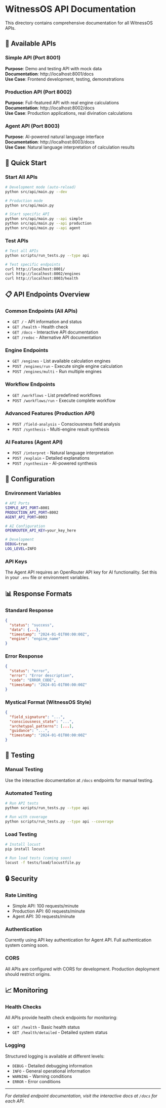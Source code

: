 # WitnessOS API Documentation

This directory contains comprehensive documentation for all WitnessOS APIs.

## 📡 Available APIs

### Simple API (Port 8001)
**Purpose**: Demo and testing API with mock data  
**Documentation**: http://localhost:8001/docs  
**Use Case**: Frontend development, testing, demonstrations

### Production API (Port 8002)  
**Purpose**: Full-featured API with real engine calculations  
**Documentation**: http://localhost:8002/docs  
**Use Case**: Production applications, real divination calculations

### Agent API (Port 8003)
**Purpose**: AI-powered natural language interface  
**Documentation**: http://localhost:8003/docs  
**Use Case**: Natural language interpretation of calculation results

## 🚀 Quick Start

### Start All APIs
```bash
# Development mode (auto-reload)
python src/api/main.py --dev

# Production mode
python src/api/main.py

# Start specific API
python src/api/main.py --api simple
python src/api/main.py --api production  
python src/api/main.py --api agent
```

### Test APIs
```bash
# Test all APIs
python scripts/run_tests.py --type api

# Test specific endpoints
curl http://localhost:8001/
curl http://localhost:8002/engines
curl http://localhost:8003/health
```

## 📋 API Endpoints Overview

### Common Endpoints (All APIs)
- `GET /` - API information and status
- `GET /health` - Health check
- `GET /docs` - Interactive API documentation
- `GET /redoc` - Alternative API documentation

### Engine Endpoints
- `GET /engines` - List available calculation engines
- `POST /engines/run` - Execute single engine calculation
- `POST /engines/multi` - Run multiple engines

### Workflow Endpoints  
- `GET /workflows` - List predefined workflows
- `POST /workflows/run` - Execute complete workflow

### Advanced Features (Production API)
- `POST /field-analysis` - Consciousness field analysis
- `POST /synthesis` - Multi-engine result synthesis

### AI Features (Agent API)
- `POST /interpret` - Natural language interpretation
- `POST /explain` - Detailed explanations
- `POST /synthesize` - AI-powered synthesis

## 🔧 Configuration

### Environment Variables
```bash
# API Ports
SIMPLE_API_PORT=8001
PRODUCTION_API_PORT=8002  
AGENT_API_PORT=8003

# AI Configuration
OPENROUTER_API_KEY=your_key_here

# Development
DEBUG=true
LOG_LEVEL=INFO
```

### API Keys
The Agent API requires an OpenRouter API key for AI functionality. Set this in your `.env` file or environment variables.

## 📊 Response Formats

### Standard Response
```json
{
  "status": "success",
  "data": {...},
  "timestamp": "2024-01-01T00:00:00Z",
  "engine": "engine_name"
}
```

### Error Response
```json
{
  "status": "error", 
  "error": "Error description",
  "code": "ERROR_CODE",
  "timestamp": "2024-01-01T00:00:00Z"
}
```

### Mystical Format (WitnessOS Style)
```json
{
  "field_signature": "...",
  "consciousness_state": "...",
  "archetypal_patterns": [...],
  "guidance": "...",
  "timestamp": "2024-01-01T00:00:00Z"
}
```

## 🧪 Testing

### Manual Testing
Use the interactive documentation at `/docs` endpoints for manual testing.

### Automated Testing  
```bash
# Run API tests
python scripts/run_tests.py --type api

# Run with coverage
python scripts/run_tests.py --type api --coverage
```

### Load Testing
```bash
# Install locust
pip install locust

# Run load tests (coming soon)
locust -f tests/load/locustfile.py
```

## 🔒 Security

### Rate Limiting
- Simple API: 100 requests/minute
- Production API: 60 requests/minute  
- Agent API: 30 requests/minute

### Authentication
Currently using API key authentication for Agent API. Full authentication system coming soon.

### CORS
All APIs are configured with CORS for development. Production deployment should restrict origins.

## 📈 Monitoring

### Health Checks
All APIs provide health check endpoints for monitoring:
- `GET /health` - Basic health status
- `GET /health/detailed` - Detailed system status

### Logging
Structured logging is available at different levels:
- `DEBUG` - Detailed debugging information
- `INFO` - General operational information  
- `WARNING` - Warning conditions
- `ERROR` - Error conditions

---

*For detailed endpoint documentation, visit the interactive docs at `/docs` for each API.*